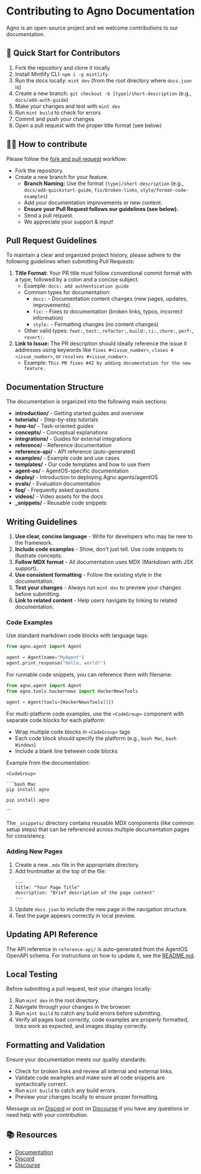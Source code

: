 # Contributing to Agno Documentation

Agno is an open-source project and we welcome contributions to our documentation.

## 🚀 Quick Start for Contributors

1. Fork the repository and clone it locally
2. Install Mintlify CLI: `npm i -g mintlify`
3. Run the docs locally: `mint dev` (from the root directory where `docs.json` is)
4. Create a new branch: `git checkout -b [type]/short-description` (e.g., `docs/add-auth-guide`)
5. Make your changes and test with `mint dev`
6. Run `mint build` to check for errors
7. Commit and push your changes
8. Open a pull request with the proper title format (see below)

## 👩‍💻 How to contribute

Please follow the [fork and pull request](https://docs.github.com/en/get-started/quickstart/contributing-to-projects) workflow:

- Fork the repository.
- Create a new branch for your feature.
  - **Branch Naming:** Use the format `[type]/short-description` (e.g., `docs/add-quickstart-guide`, `fix/broken-links`, `style/format-code-examples`)
  - Add your documentation improvements or new content.
  - **Ensure your Pull Request follows our guidelines (see below).**
  - Send a pull request.
  - We appreciate your support & input!

## Pull Request Guidelines

To maintain a clear and organized project history, please adhere to the following guidelines when submitting Pull Requests:

1.  **Title Format:** Your PR title must follow conventional commit format with a type, followed by a colon and a concise subject.
    - Example: `docs: add authentication guide`
    - Common types for documentation:
      - `docs:` - Documentation content changes (new pages, updates, improvements)
      - `fix:` - Fixes to documentation (broken links, typos, incorrect information)
      - `style:` - Formatting changes (no content changes)
    - Other valid types: `feat:`, `test:`, `refactor:`, `build:`, `ci:`, `chore:`, `perf:`, `revert:`.
2.  **Link to Issue:** The PR description should ideally reference the issue it addresses using keywords like `fixes #<issue_number>`, `closes #<issue_number>`, or `resolves #<issue_number>`.
    - Example: `This PR fixes #42 by adding documentation for the new feature.`

## Documentation Structure

The documentation is organized into the following main sections:

- **introduction/** - Getting started guides and overview
- **tutorials/** - Step-by-step tutorials
- **how-to/** - Task-oriented guides
- **concepts/** - Conceptual explanations
- **integrations/** - Guides for external integrations
- **reference/** - Reference documentation
- **reference-api/** - API reference (auto-generated)
- **examples/** - Example code and use cases
- **templates/** - Our code templates and how to use them
- **agent-os/** - AgentOS-specific documentation
- **deploy/** - Introduction to deploying Agno agents/agentOS
- **evals/** - Evaluation documentation
- **faq/** - Frequently asked questions
- **videos/** - Video assets for the docs
- **_snippets/** - Reusable code snippets

## Writing Guidelines

1. **Use clear, concise language** - Write for developers who may be new to the framework.
2. **Include code examples** - Show, don't just tell. Use code snippets to illustrate concepts.
3. **Follow MDX format** - All documentation uses MDX (Markdown with JSX support).
4. **Use consistent formatting** - Follow the existing style in the documentation.
5. **Test your changes** - Always run `mint dev` to preview your changes before submitting.
6. **Link to related content** - Help users navigate by linking to related documentation.

### Code Examples

Use standard markdown code blocks with language tags:

```python
from agno.agent import Agent

agent = Agent(name="MyAgent")
agent.print_response("Hello, world!")
```

For runnable code snippets, you can reference them with filename:

```python hackernews_agent.py
from agno.agent import Agent
from agno.tools.hackernews import HackerNewsTools

agent = Agent(tools=[HackerNewsTools()])
```

For multi-platform code examples, use the `<CodeGroup>` component with separate code blocks for each platform:

- Wrap multiple code blocks in `<CodeGroup>` tags
- Each code block should specify the platform (e.g., `bash Mac`, `bash Windows`)
- Include a blank line between code blocks

Example from the documentation:
```
<CodeGroup>

```bash Mac
pip install agno
```

```bash Windows  
pip install agno
```

</CodeGroup>
```

The `_snippets/` directory contains reusable MDX components (like common setup steps) that can be referenced across multiple documentation pages for consistency.

### Adding New Pages

1. Create a new `.mdx` file in the appropriate directory.
2. Add frontmatter at the top of the file:
   ```mdx
   ---
   title: "Your Page Title"
   description: "Brief description of the page content"
   ---
   ```
3. Update `docs.json` to include the new page in the navigation structure.
4. Test the page appears correctly in local preview.

## Updating API Reference

The API reference in `reference-api/` is auto-generated from the AgentOS OpenAPI schema. For instructions on how to update it, see the [README.md](README.md#how-to-generate-a-new-api-reference).

## Local Testing

Before submitting a pull request, test your changes locally:

1. Run `mint dev` in the root directory.
2. Navigate through your changes in the browser.
3. Run `mint build` to catch any build errors before submitting.
4. Verify all pages load correctly, code examples are properly formatted, links work as expected, and images display correctly.

## Formatting and Validation

Ensure your documentation meets our quality standards:

- Check for broken links and review all internal and external links.
- Validate code examples and make sure all code snippets are syntactically correct.
- Run `mint build` to catch any build errors.
- Preview your changes locally to ensure proper formatting.

Message us on [Discord](https://discord.gg/4MtYHHrgA8) or post on [Discourse](https://community.agno.com/) if you have any questions or need help with your contribution.

## 📚 Resources

- <a href="https://docs.agno.com/introduction" target="_blank" rel="noopener noreferrer">Documentation</a>
- <a href="https://discord.gg/4MtYHHrgA8" target="_blank" rel="noopener noreferrer">Discord</a>
- <a href="https://community.agno.com/" target="_blank" rel="noopener noreferrer">Discourse</a>
